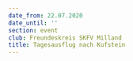 ```yaml
---
date_from: 22.07.2020
date_until: ''
section: event
club: Freundeskreis SKFV Milland
title: Tagesausflug nach Kufstein
---
```


